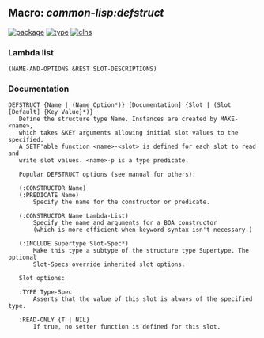 ## Macro: ***common-lisp:defstruct***
[![package](https://img.shields.io/badge/Package-COMMON--LISP-5f9ea0.svg?style=social&colorA=999999)](../) [![type](https://img.shields.io/badge/Type-Macro-5f9ea0.svg?style=social&colorA=999999)](../#macro) [![clhs](https://img.shields.io/badge/CLHS-DEFSTRUCT-5f9ea0.svg?style=social&colorA=999999)](http://www.lispworks.com/documentation/HyperSpec/Body/m_defstr.htm) 
### Lambda list
```
(NAME-AND-OPTIONS &REST SLOT-DESCRIPTIONS)
```
### Documentation
```
DEFSTRUCT {Name | (Name Option*)} [Documentation] {Slot | (Slot [Default] {Key Value}*)}
   Define the structure type Name. Instances are created by MAKE-<name>,
   which takes &KEY arguments allowing initial slot values to the specified.
   A SETF'able function <name>-<slot> is defined for each slot to read and
   write slot values. <name>-p is a type predicate.

   Popular DEFSTRUCT options (see manual for others):

   (:CONSTRUCTOR Name)
   (:PREDICATE Name)
       Specify the name for the constructor or predicate.

   (:CONSTRUCTOR Name Lambda-List)
       Specify the name and arguments for a BOA constructor
       (which is more efficient when keyword syntax isn't necessary.)

   (:INCLUDE Supertype Slot-Spec*)
       Make this type a subtype of the structure type Supertype. The optional
       Slot-Specs override inherited slot options.

   Slot options:

   :TYPE Type-Spec
       Asserts that the value of this slot is always of the specified type.

   :READ-ONLY {T | NIL}
       If true, no setter function is defined for this slot.
```
